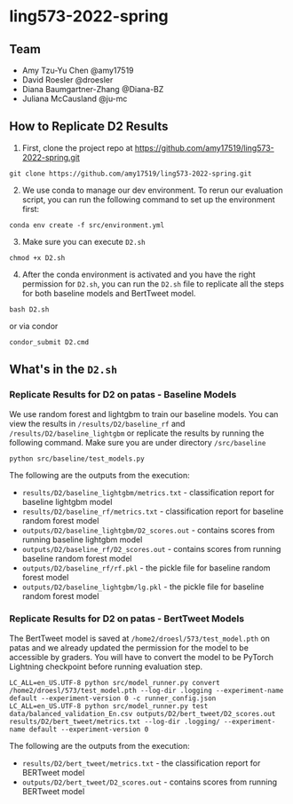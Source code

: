 # ling573-2022-spring


## Team

- Amy Tzu-Yu Chen @amy17519
- David Roesler @droesler
- Diana Baumgartner-Zhang @Diana-BZ
- Juliana McCausland @ju-mc

## How to Replicate D2 Results

1. First, clone the project repo at https://github.com/amy17519/ling573-2022-spring.git

```
git clone https://github.com/amy17519/ling573-2022-spring.git
```

2. We use conda to manage our dev environment. To rerun our evaluation script, you can run the following command to set up the environment first:

```
conda env create -f src/environment.yml
```

3. Make sure you can execute `D2.sh`

```
chmod +x D2.sh
```

4. After the conda environment is activated and you have the right permission for `D2.sh`, you can run the `D2.sh` file to replicate all the steps for both baseline models and BertTweet model.

```
bash D2.sh
```

or via condor

```
condor_submit D2.cmd
```


## What's in the `D2.sh`

### Replicate Results for D2 on patas - Baseline Models

We use random forest and lightgbm to train our baseline models. You can view the results in `/results/D2/baseline_rf` and `/results/D2/baseline_lightgbm` or replicate the results by running the following command. Make sure you are under directory `/src/baseline`

```
python src/baseline/test_models.py
```

The following are the outputs from the execution:

- `results/D2/baseline_lightgbm/metrics.txt` - classification report for baseline lightgbm model
- `results/D2/baseline_rf/metrics.txt` - classification report for baseline random forest model
- `outputs/D2/baseline_lightgbm/D2_scores.out` - contains scores from running baseline lightgbm model
- `outputs/D2/baseline_rf/D2_scores.out` - contains scores from running baseline random forest model
- `outputs/D2/baseline_rf/rf.pkl` - the pickle file for baseline random forest model
- `outputs/D2/baseline_lightgbm/lg.pkl` - the pickle file for baseline random forest model


### Replicate Results for D2 on patas - BertTweet Models

The BertTweet model is saved at `/home2/droesl/573/test_model.pth` on patas and we already updated the permission for the model to be accessible by graders. You will have to convert the model to be PyTorch Lightning checkpoint before running evaluation step.

```
LC_ALL=en_US.UTF-8 python src/model_runner.py convert /home2/droesl/573/test_model.pth --log-dir .logging --experiment-name default --experiment-version 0 -c runner_config.json
LC_ALL=en_US.UTF-8 python src/model_runner.py test data/balanced_validation_En.csv outputs/D2/bert_tweet/D2_scores.out results/D2/bert_tweet/metrics.txt --log-dir .logging/ --experiment-name default --experiment-version 0
```

The following are the outputs from the execution:

- `results/D2/bert_tweet/metrics.txt` - the classification report for BERTweet model
- `outputs/D2/bert_tweet/D2_scores.out` - contains scores from running BERTweet model
